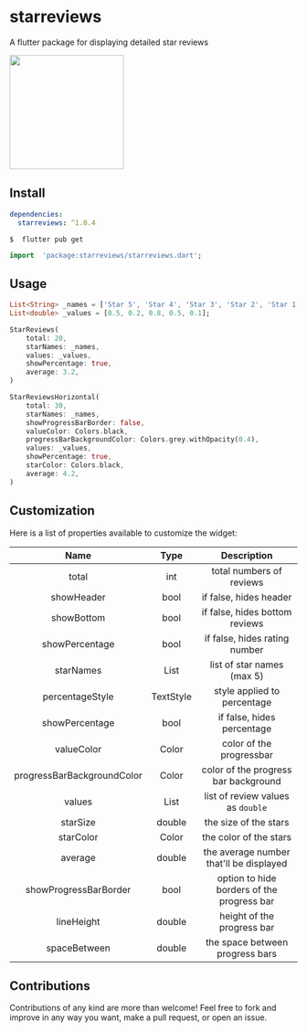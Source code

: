  # starreviews
 
A flutter package for displaying detailed star reviews

<img src=https://github.com/buraktabn/starreviews/raw/master/images/example.png width="200" />

## Install

```yaml
dependencies:  
  starreviews: ^1.0.4
```

```console
$  flutter pub get
```

```dart
import  'package:starreviews/starreviews.dart';
```

## Usage

```dart
List<String> _names = ['Star 5', 'Star 4', 'Star 3', 'Star 2', 'Star 1'];  
List<double> _values = [0.5, 0.2, 0.8, 0.5, 0.1];
```
```dart
StarReviews(  
    total: 20,  
    starNames: _names,  
    values: _values,  
    showPercentage: true,  
    average: 3.2,
)
```
```dart
StarReviewsHorizontal(
    total: 30,
    starNames: _names,
    showProgressBarBorder: false,
    valueColor: Colors.black,
    progressBarBackgroundColor: Colors.grey.withOpacity(0.4),
    values: _values,
    showPercentage: true,
    starColor: Colors.black,
    average: 4.2,
)
```

## Customization
Here is a list of properties available to customize the widget:

|        Name        	|       Type      	|                 Description                	|
|:------------------:	|:---------------:	|:------------------------------------------:	|
| total| int| total numbers of reviews           	|
| showHeader| bool| if false, hides header           	|
| showBottom| bool| if false, hides bottom reviews           	|
| showPercentage| bool| if false, hides rating number           	|
| starNames| List<String>| list of star names (max 5)           	|
| percentageStyle| TextStyle| style applied to percentage                                  	|
| showPercentage| bool| if false, hides percentage                                 	|
| valueColor| Color| color of the progressbar             	|
| progressBarBackgroundColor| Color| color of the progress bar background                      	|
| values| List<double>| list of review values as `double`                     	|
| starSize| double| the size of the stars                     	|
| starColor| Color| the color of the stars                     	|
| average| double| the average number that'll be displayed                     	|
| showProgressBarBorder| bool| option to hide borders of the progress bar                     	|
| lineHeight| double| height of the progress bar                     	|
| spaceBetween| double| the space between progress bars                     	|

  
## Contributions

Contributions of any kind are more than welcome! Feel free to fork and improve in any way you want, make a pull request, or open an issue.
